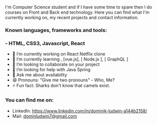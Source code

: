 I'm Computer Science student and if I have some time to spare then I do courses on Front and Back end technology. 
Here you can find what I'm currently working on, my recent projects and contact information. 

### Known languages, frameworks and tools: 
### - HTML, CSS3, Javascript, React


- 🔭 I’m currently working on React Netflix clone
- 🌱 I’m currently learning , [vue.js], [ Node.js ], [ GraphQL ] 
- 👯 I’m looking to collaborate on your project
- 🤔 I’m looking for help with Java Spring
- 💬 Ask me about availability
- 😄 Pronouns: "Give me two pronouns" - Who, Me?
- ⚡ Fun fact: Sharks don't know that camels exist.

### You can find me on:
- LinkedIn: https://www.linkedin.com/in/dominik-ludwin-a144b2158/
- Mail: dominludwin7@gmail.com
